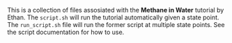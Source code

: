 This is a collection of files assosiated with the **Methane in Water** tutorial by Ethan. The `script.sh` will run the tutorial automatically given a state point. The `run_script.sh` file will run the former script at multiple state points. See the script documentation for how to use.
